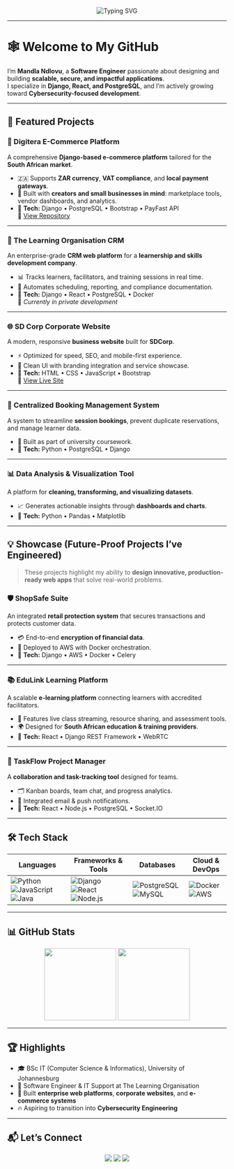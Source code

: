 <p align="center">
  <img src="https://readme-typing-svg.demolab.com?font=Fira+Code&size=26&pause=1000&color=1E40AF&center=true&vCenter=true&width=700&lines=Hi+👋+I'm+Mandla+Ndlovu;Software+Engineer+%7C+Cybersecurity+Aspirant;I+Build+Secure%2C+Scalable+%26+Innovative+Web+Solutions" alt="Typing SVG" />
</p>

---

# 🕸️ Welcome to My GitHub  

I’m **Mandla Ndlovu**, a **Software Engineer** passionate about designing and building **scalable, secure, and impactful applications**.  
I specialize in **Django, React, and PostgreSQL**, and I’m actively growing toward **Cybersecurity-focused development**.  

---

## 🚀 Featured Projects  

### 🛒 Digitera E-Commerce Platform  
A comprehensive **Django-based e-commerce platform** tailored for the **South African market**.  
- 🇿🇦 Supports **ZAR currency**, **VAT compliance**, and **local payment gateways**.  
- 🎨 Built with **creators and small businesses in mind**: marketplace tools, vendor dashboards, and analytics.  
- 🔧 **Tech:** Django • PostgreSQL • Bootstrap • PayFast API  
📌 [View Repository](https://github.com/ndlovumandla/digitera-e-commerce)  

---

### 🏢 The Learning Organisation CRM  
An enterprise-grade **CRM web platform** for a **learnership and skills development company**.  
- 📊 Tracks learners, facilitators, and training sessions in real time.  
- 📅 Automates scheduling, reporting, and compliance documentation.  
- 🔧 **Tech:** Django • React • PostgreSQL • Docker  
📌 *Currently in private development*  

---

### 🌐 SD Corp Corporate Website  
A modern, responsive **business website** built for **SDCorp**.  
- ⚡ Optimized for speed, SEO, and mobile-first experience.  
- 🎨 Clean UI with branding integration and service showcase.  
- 🔧 **Tech:** HTML • CSS • JavaScript • Bootstrap  
📌 [View Live Site](https://sdcorp.co.za/)  

---

### 📅 Centralized Booking Management System  
A system to streamline **session bookings**, prevent duplicate reservations, and manage learner data.  
- 📌 Built as part of university coursework.  
- 🔧 **Tech:** Python • PostgreSQL • Django  

---

### 📊 Data Analysis & Visualization Tool  
A platform for **cleaning, transforming, and visualizing datasets**.  
- 📈 Generates actionable insights through **dashboards and charts**.  
- 🔧 **Tech:** Python • Pandas • Matplotlib  

---

## 💡 Showcase (Future-Proof Projects I’ve Engineered)  

> These projects highlight my ability to **design innovative, production-ready web apps** that solve real-world problems.  

### 🛡️ ShopSafe Suite  
An integrated **retail protection system** that secures transactions and protects customer data.  
- 💳 End-to-end **encryption of financial data**.  
- 🚀 Deployed to AWS with Docker orchestration.  
- 🔧 **Tech:** Django • AWS • Docker • Celery  

---

### 📚 EduLink Learning Platform  
A scalable **e-learning platform** connecting learners with accredited facilitators.  
- 🎥 Features live class streaming, resource sharing, and assessment tools.  
- 🌍 Designed for **South African education & training providers**.  
- 🔧 **Tech:** React • Django REST Framework • WebRTC  

---

### 💼 TaskFlow Project Manager  
A **collaboration and task-tracking tool** designed for teams.  
- 🗂️ Kanban boards, team chat, and progress analytics.  
- 🔔 Integrated email & push notifications.  
- 🔧 **Tech:** React • Node.js • PostgreSQL • Socket.IO  

---

## 🛠️ Tech Stack  

| Languages | Frameworks & Tools | Databases | Cloud & DevOps |
|-----------|-------------------|-----------|----------------|
| ![Python](https://img.shields.io/badge/-Python-3776AB?style=for-the-badge&logo=python&logoColor=white) ![JavaScript](https://img.shields.io/badge/-JavaScript-F7DF1E?style=for-the-badge&logo=javascript&logoColor=black) ![Java](https://img.shields.io/badge/-Java-007396?style=for-the-badge&logo=java&logoColor=white) | ![Django](https://img.shields.io/badge/-Django-092E20?style=for-the-badge&logo=django&logoColor=white) ![React](https://img.shields.io/badge/-React-20232A?style=for-the-badge&logo=react&logoColor=61DAFB) ![Node.js](https://img.shields.io/badge/-Node.js-43853D?style=for-the-badge&logo=node.js&logoColor=white) | ![PostgreSQL](https://img.shields.io/badge/-PostgreSQL-336791?style=for-the-badge&logo=postgresql&logoColor=white) ![MySQL](https://img.shields.io/badge/-MySQL-4479A1?style=for-the-badge&logo=mysql&logoColor=white) | ![Docker](https://img.shields.io/badge/-Docker-2496ED?style=for-the-badge&logo=docker&logoColor=white) ![AWS](https://img.shields.io/badge/-AWS-232F3E?style=for-the-badge&logo=amazon-aws&logoColor=FF9900) |

---

## 📊 GitHub Stats  

<p align="center">
  <img src="https://github-readme-stats.vercel.app/api?username=ndlovumandla&show_icons=true&theme=radical&hide_border=true" height="165"/>
  <img src="https://github-readme-streak-stats.herokuapp.com/?user=ndlovumandla&theme=radical&hide_border=true" height="165"/>
</p>

---

## 🏆 Highlights  

- 🎓 BSc IT (Computer Science & Informatics), University of Johannesburg  
- 💼 Software Engineer & IT Support at The Learning Organisation  
- 🚀 Built **enterprise web platforms**, **corporate websites**, and **e-commerce systems**  
- 🔥 Aspiring to transition into **Cybersecurity Engineering**  

---

## 📬 Let’s Connect  

<p align="center">
  <a href="mailto:your-email@example.com"><img src="https://img.shields.io/badge/Email-D14836?style=for-the-badge&logo=gmail&logoColor=white"/></a>
  <a href="https://linkedin.com/in/your-link"><img src="https://img.shields.io/badge/LinkedIn-0A66C2?style=for-the-badge&logo=linkedin&logoColor=white"/></a>
  <a href="https://yourportfolio.com"><img src="https://img.shields.io/badge/Portfolio-000000?style=for-the-badge&logo=vercel&logoColor=white"/></a>
</p>
